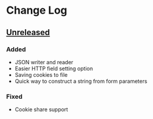 # Change Log

## [Unreleased]
### Added
- JSON writer and reader
- Easier HTTP field setting option
- Saving cookies to file
- Quick way to construct a string from form parameters

### Fixed
- Cookie share support

[Unreleased]: https://github.com/terrakuh/curlio/compare/v0.1..master
